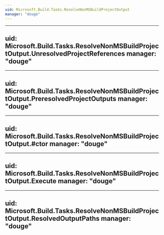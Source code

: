 ```yaml
---
uid: Microsoft.Build.Tasks.ResolveNonMSBuildProjectOutput
manager: "douge"
---
```


---
uid: Microsoft.Build.Tasks.ResolveNonMSBuildProjectOutput.UnresolvedProjectReferences
manager: "douge"
---

---
uid: Microsoft.Build.Tasks.ResolveNonMSBuildProjectOutput.PreresolvedProjectOutputs
manager: "douge"
---

---
uid: Microsoft.Build.Tasks.ResolveNonMSBuildProjectOutput.#ctor
manager: "douge"
---

---
uid: Microsoft.Build.Tasks.ResolveNonMSBuildProjectOutput.Execute
manager: "douge"
---

---
uid: Microsoft.Build.Tasks.ResolveNonMSBuildProjectOutput.ResolvedOutputPaths
manager: "douge"
---
